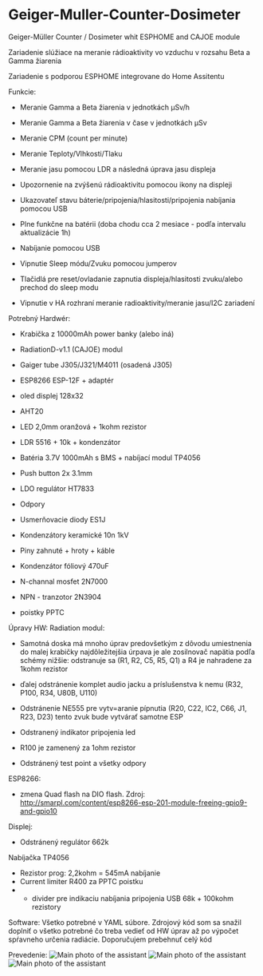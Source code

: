# Geiger-Muller-Counter-Dosimeter
Geiger-Müller Counter / Dosimeter whit ESPHOME and CAJOE module

Zariadenie slúžiace na meranie rádioaktivity vo vzduchu v rozsahu Beta a Gamma žiarenia

Zariadenie s podporou ESPHOME integrovane do Home Assitentu

Funkcie:
- Meranie Gamma a Beta žiarenia v jednotkách µSv/h
- Meranie Gamma a Beta žiarenia v čase v jednotkách µSv
- Meranie CPM (count per minute)
- Meranie Teploty/Vlhkosti/Tlaku
- Meranie jasu pomocou LDR a následná úprava jasu displeja

- Upozornenie na zvýšenú rádioaktivitu pomocou ikony na displeji
- Ukazovateľ stavu báterie/pripojenia/hlasitosti/pripojenia nabíjania pomocou USB
- Plne funkčne na batérii (doba chodu cca 2 mesiace - podľa intervalu aktualizácie 1h)
- Nabíjanie pomocou USB
- Vipnutie Sleep módu/Zvuku pomocou jumperov
- Tlačidlá pre reset/ovladanie zapnutia displeja/hlasitosti zvuku/alebo prechod do sleep modu
- Vipnutie v HA rozhraní meranie radioaktivity/meranie jasu/I2C zariadení

Potrebný Hardwér:
- Krabička z 10000mAh power banky (alebo iná)
- RadiationD-v1.1 (CAJOE) modul
- Gaiger tube J305/J321/M4011 (osadená J305)
- ESP8266 ESP-12F + adaptér
- oled displej 128x32
- AHT20
- LED 2,0mm oranžová + 1kohm rezistor
- LDR 5516 + 10k + kondenzátor
- Batéria 3.7V 1000mAh s BMS + nabíjací modul TP4056
- Push button 2x 3.1mm
- LDO regulátor HT7833

- Odpory
- Usmerňovacie diody ES1J
- Kondenzátory keramické 10n 1kV
- Piny zahnuté + hroty + káble
- Kondenzátor fóliový 470uF
- N-channal mosfet 2N7000
- NPN - tranzotor 2N3904
- poistky PPTC

Úpravy HW:
Radiation modul:
- Samotná doska má mnoho úprav predovšetkým z dôvodu umiestnenia do malej krabičky najdôležitejšia úrpava je ale zosilnovač napätia podľa schémy nižšie:
  odstranuje sa (R1, R2, C5, R5, Q1) a R4 je nahradene za 1kohm rezistor
  

- ďalej odstránenie komplet audio jacku a príslušenstva k nemu (R32, P100, R34, U80B, U110)
- Odstránenie NE555 pre vytv=aranie pípnutia (R20, C22, IC2, C66, J1, R23, D23) tento zvuk bude vytvárať samotne ESP
- Odstranený indikator pripojenia led
- R100 je zamenený za 1ohm rezistor
- Odstránený test point a všetky odpory

ESP8266:
- zmena Quad flash na DIO flash.
  Zdroj: http://smarpl.com/content/esp8266-esp-201-module-freeing-gpio9-and-gpio10

Displej:
- Odstránený regulátor 662k

Nabíjačka TP4056
- Rezistor prog: 2,2kohm = 545mA nabíjanie
- Current limiter R400 za PPTC poistku
- + divider pre indikaciu nabíjania pripojenia USB 68k + 100kohm rezistory


Software:
Všetko potrebné v YAML súbore. Zdrojový kód som sa snažil doplniť o všetko potrebné čo treba vedieť od HW úprav až po výpočet spŕavneho určenia radiácie. 
Doporučujem prebehnuť celý kód

Prevedenie:
![Main photo of the assistant](image/20240210_160241.jpg)
![Main photo of the assistant](image/20240210_164619.jpg)
![Main photo of the assistant](image/20240210_164701.jpg)
